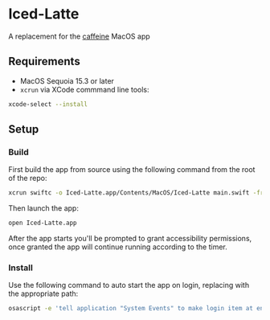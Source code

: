 # Iced-Latte

A replacement for the [caffeine](https://www.caffeine-app.net/) MacOS app

## Requirements
- MacOS Sequoia 15.3 or later
- `xcrun` via XCode commmand line tools:
```sh
xcode-select --install
```

## Setup

### Build
First build the app from source using the following command from the root of the repo:
```sh
xcrun swiftc -o Iced-Latte.app/Contents/MacOS/Iced-Latte main.swift -framework Cocoa
```
Then launch the app:
```sh
open Iced-Latte.app
```
After the app starts you'll be prompted to grant accessibility permissions, once granted the app will continue running according to the timer.

### Install
Use the following command to auto start the app on login, replacing with the appropriate path:
```sh
osascript -e 'tell application "System Events" to make login item at end with properties {name:"Iced-Latte", path:"/path/to/Iced-Latte.app", hidden:false}'
```